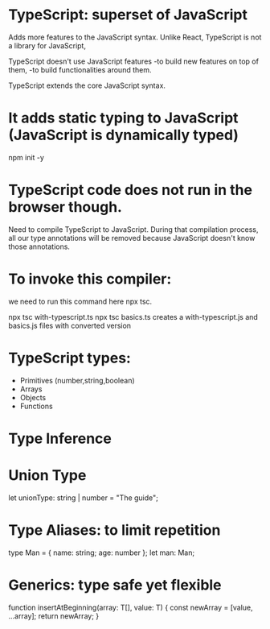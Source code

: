 # TypeScript: superset of JavaScript

Adds more features to the JavaScript syntax.
Unlike React, TypeScript is not a library for JavaScript,

TypeScript doesn't use JavaScript features
-to build new features on top of them,
-to build functionalities around them.

TypeScript extends the core JavaScript syntax.

# It adds static typing to JavaScript (JavaScript is dynamically typed)

npm init -y

# TypeScript code does not run in the browser though.

Need to compile TypeScript to JavaScript. During that compilation process,
all our type annotations will be removed because JavaScript doesn't know those annotations.

# To invoke this compiler:

we need to run this command here npx tsc.

npx tsc with-typescript.ts
npx tsc basics.ts
creates a with-typescript.js and basics.js files with converted version

# TypeScript types:

- Primitives (number,string,boolean)
- Arrays
- Objects
- Functions

# Type Inference

# Union Type

let unionType: string | number = "The guide";

# Type Aliases: to limit repetition

type Man = { name: string; age: number };
let man: Man;

# Generics: type safe yet flexible

function insertAtBeginning<T>(array: T[], value: T) {
const newArray = [value, ...array];
return newArray;
}
